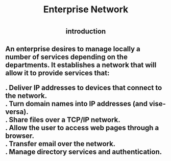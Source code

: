 <h1 align="center"> Enterprise Network<h1>
<h2 align="center"> introduction<h2>
  An enterprise desires to manage locally a number of services depending on the departments. It establishes a network that will allow it to provide services that:</br>

.  Deliver IP addresses to devices that connect to the network.</br>
. Turn domain names into IP addresses (and vise-versa).</br>
. Share files over a TCP/IP network.</br>
. Allow the user to access web pages through a browser.</br>
. Transfer email over the network.</br>
. Manage directory services and authentication.</br>
